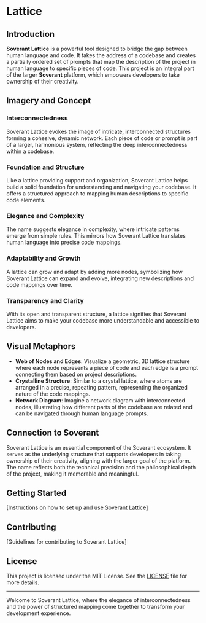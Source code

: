 # Lattice

## Introduction

**Soverant Lattice** is a powerful tool designed to bridge the gap between human language and code. It takes the address of a codebase and creates a partially ordered set of prompts that map the description of the project in human language to specific pieces of code. This project is an integral part of the larger **Soverant** platform, which empowers developers to take ownership of their creativity.

## Imagery and Concept

### Interconnectedness
Soverant Lattice evokes the image of intricate, interconnected structures forming a cohesive, dynamic network. Each piece of code or prompt is part of a larger, harmonious system, reflecting the deep interconnectedness within a codebase.

### Foundation and Structure
Like a lattice providing support and organization, Soverant Lattice helps build a solid foundation for understanding and navigating your codebase. It offers a structured approach to mapping human descriptions to specific code elements.

### Elegance and Complexity
The name suggests elegance in complexity, where intricate patterns emerge from simple rules. This mirrors how Soverant Lattice translates human language into precise code mappings.

### Adaptability and Growth
A lattice can grow and adapt by adding more nodes, symbolizing how Soverant Lattice can expand and evolve, integrating new descriptions and code mappings over time.

### Transparency and Clarity
With its open and transparent structure, a lattice signifies that Soverant Lattice aims to make your codebase more understandable and accessible to developers.

## Visual Metaphors

- **Web of Nodes and Edges**: Visualize a geometric, 3D lattice structure where each node represents a piece of code and each edge is a prompt connecting them based on project descriptions.
- **Crystalline Structure**: Similar to a crystal lattice, where atoms are arranged in a precise, repeating pattern, representing the organized nature of the code mappings.
- **Network Diagram**: Imagine a network diagram with interconnected nodes, illustrating how different parts of the codebase are related and can be navigated through human language prompts.

## Connection to Soverant

Soverant Lattice is an essential component of the Soverant ecosystem. It serves as the underlying structure that supports developers in taking ownership of their creativity, aligning with the larger goal of the platform. The name reflects both the technical precision and the philosophical depth of the project, making it memorable and meaningful.

## Getting Started

[Instructions on how to set up and use Soverant Lattice]

## Contributing

[Guidelines for contributing to Soverant Lattice]

## License

This project is licensed under the MIT License. See the [LICENSE](LICENSE) file for more details.

---

Welcome to Soverant Lattice, where the elegance of interconnectedness and the power of structured mapping come together to transform your development experience.
